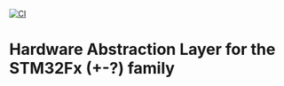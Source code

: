 [![CI](https://github.com/Fabus1184/stm32-hal/actions/workflows/zig.yml/badge.svg)](https://github.com/Fabus1184/stm32-hal/actions/workflows/zig.yml)
# Hardware Abstraction Layer for the STM32Fx (+-?) family
